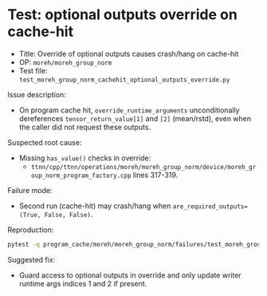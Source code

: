 # Test: optional outputs override on cache-hit

- Title: Override of optional outputs causes crash/hang on cache-hit
- OP: `moreh/moreh_group_norm`
- Test file: `test_moreh_group_norm_cachehit_optional_outputs_override.py`

Issue description:
- On program cache hit, `override_runtime_arguments` unconditionally dereferences `tensor_return_value[1]` and `[2]` (mean/rstd), even when the caller did not request these outputs.

Suspected root cause:
- Missing `has_value()` checks in override:
  - `ttnn/cpp/ttnn/operations/moreh/moreh_group_norm/device/moreh_group_norm_program_factory.cpp` lines 317-319.

Failure mode:
- Second run (cache-hit) may crash/hang when `are_required_outputs=(True, False, False)`.

Reproduction:
```bash
pytest -q program_cache/moreh/moreh_group_norm/failures/test_moreh_group_norm_cachehit_optional_outputs_override.py::test_moreh_group_norm_program_cache_optional_outputs_override -s --disable-warnings
```

Suggested fix:
- Guard access to optional outputs in override and only update writer runtime args indices 1 and 2 if present.

